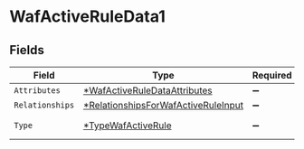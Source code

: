 # WafActiveRuleData1


## Fields

| Field                                                                                            | Type                                                                                             | Required                                                                                         | Description                                                                                      |
| ------------------------------------------------------------------------------------------------ | ------------------------------------------------------------------------------------------------ | ------------------------------------------------------------------------------------------------ | ------------------------------------------------------------------------------------------------ |
| `Attributes`                                                                                     | [*WafActiveRuleDataAttributes](../../models/shared/wafactiveruledataattributes.md)               | :heavy_minus_sign:                                                                               | N/A                                                                                              |
| `Relationships`                                                                                  | [*RelationshipsForWafActiveRuleInput](../../models/shared/relationshipsforwafactiveruleinput.md) | :heavy_minus_sign:                                                                               | N/A                                                                                              |
| `Type`                                                                                           | [*TypeWafActiveRule](../../models/shared/typewafactiverule.md)                                   | :heavy_minus_sign:                                                                               | Resource type.                                                                                   |